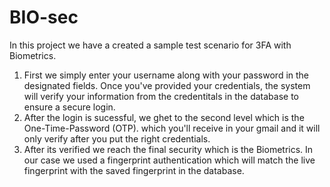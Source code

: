 # BIO-sec


In this project we have a created a sample test scenario for 3FA with Biometrics.

1. First we simply enter your username along with your password in the designated fields. Once you've provided your credentials, the system will verify your information from the credentitals in the database to ensure a secure login.
2. After the login is sucessful, we ghet to the second level which is the One-Time-Password (OTP). which you'll receive in your gmail and it will only verify after you put the right credentials.
3. After its verified we reach the final security which is the Biometrics. In our case we used a fingerprint authentication which will match the live fingerprint with the saved fingerprint in the database. 
